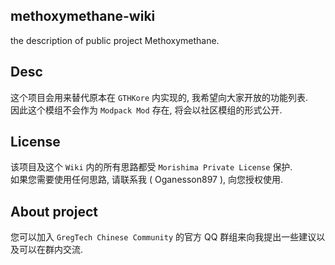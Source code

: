 ## methoxymethane-wiki
the description of public project Methoxymethane.

## Desc
这个项目会用来替代原本在 `GTHKore` 内实现的, 我希望向大家开放的功能列表.    
因此这个模组不会作为 `Modpack Mod` 存在, 将会以社区模组的形式公开.  

## License
该项目及这个 `Wiki` 内的所有思路都受 `Morishima Private License` 保护.  
如果您需要使用任何思路, 请联系我 ( Oganesson897 ),  向您授权使用.  

## About project
您可以加入 `GregTech Chinese Community` 的官方 QQ 群组来向我提出一些建议以及可以在群内交流.  
